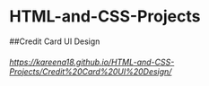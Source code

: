 # HTML-and-CSS-Projects
##Credit Card UI Design <h6>https://kareena18.github.io/HTML-and-CSS-Projects/Credit%20Card%20UI%20Design/</h6>
